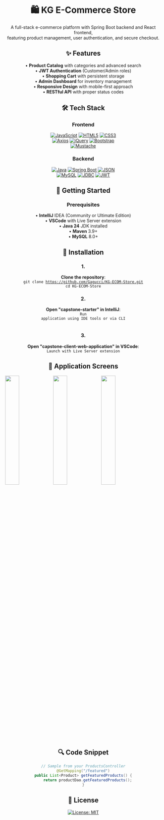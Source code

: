 <h1 align="center">🛍️ KG E-Commerce Store</h1>

<p align="center">A full-stack e-commerce platform with Spring Boot backend and React frontend,<br>featuring product management, user authentication, and secure checkout.</p>

<div align="center">

## ✨ Features

<p style="text-align: center; margin-left: 0; padding-left: 0">
• <strong>Product Catalog</strong> with categories and advanced search<br>
• <strong>JWT Authentication</strong> (Customer/Admin roles)<br>
• <strong>Shopping Cart</strong> with persistent storage<br>
• <strong>Admin Dashboard</strong> for inventory management<br>
• <strong>Responsive Design</strong> with mobile-first approach<br>
• <strong>RESTful API</strong> with proper status codes
</p>

</div>

<div align="center">

## 🛠️ Tech Stack

### **Frontend**  
[![JavaScript](https://img.shields.io/badge/JavaScript-F7DF1E?style=for-the-badge&logo=javascript&logoColor=black)](https://developer.mozilla.org/en-US/docs/Web/JavaScript)
[![HTML5](https://img.shields.io/badge/HTML5-E34F26?style=for-the-badge&logo=html5&logoColor=white)](https://developer.mozilla.org/en-US/docs/Web/HTML)
[![CSS3](https://img.shields.io/badge/CSS3-1572B6?style=for-the-badge&logo=css3&logoColor=white)](https://developer.mozilla.org/en-US/docs/Web/CSS)  
[![Axios](https://img.shields.io/badge/Axios-5A29E4?style=for-the-badge&logo=axios&logoColor=white)](https://github.com/axios/axios)
[![jQuery](https://img.shields.io/badge/jQuery-0769AD?style=for-the-badge&logo=jquery&logoColor=white)](https://jquery.com)
[![Bootstrap](https://img.shields.io/badge/Bootstrap-563D7C?style=for-the-badge&logo=bootstrap&logoColor=white)](https://getbootstrap.com)  
[![Mustache](https://img.shields.io/badge/Mustache-000000?style=for-the-badge&logo=mustache&logoColor=white)](https://github.com/janl/mustache.js)

### **Backend**  
[![Java](https://img.shields.io/badge/Java-007396?style=for-the-badge&logo=java&logoColor=white)](https://java.com)
[![Spring Boot](https://img.shields.io/badge/Spring_Boot-6DB33F?style=for-the-badge&logo=spring-boot&logoColor=white)](https://spring.io/projects/spring-boot)
[![JSON](https://img.shields.io/badge/JSON-000000?style=for-the-badge&logo=json&logoColor=white)](https://www.json.org)  
[![MySQL](https://img.shields.io/badge/MySQL-4479A1?style=for-the-badge&logo=mysql&logoColor=white)](https://mysql.com)
[![JDBC](https://img.shields.io/badge/JDBC-007396?style=for-the-badge&logo=java&logoColor=white)](https://docs.oracle.com/javase/tutorial/jdbc/)
[![JWT](https://img.shields.io/badge/JWT-000000?style=for-the-badge&logo=JSON%20web%20tokens&logoColor=white)](https://jwt.io)

</div>

<div align="center">

## 🚀 Getting Started

### Prerequisites

<p style="text-align: center; margin-left: 0; padding-left: 0">
• <strong>IntelliJ</strong> IDEA (Community or Ultimate Edition)<br>
• <strong>VSCode</strong> with Live Server extension<br>
• <strong>Java 24</strong> JDK installed<br>
• <strong>Maven</strong> 3.9+<br>
• <strong>MySQL</strong> 8.0+
</p>

## 🚀 Installation

### **1.**
<strong>Clone the repository</strong>:<br>
<code>git clone https://github.com/Gagucci/KG-ECOM-Store.git</code><br>
<code>cd KG-ECOM-Store</code>

### **2.**
<strong>Open "capstone-starter" in IntelliJ</strong>:<br>
<code>Run application using IDE tools or via CLI<br><br></code>

### **3.**
<strong>Open "capstone-client-web-application" in VSCode</strong>:<br>
<code>Launch with Live Server extension</code>


</div>

<div align="center">
  
## 📸 Application Screens

</div>

<img src="https://via.placeholder.com/300x200/6DB33F/FFFFFF?text=Home+Screen" width="30%">
<img src="https://via.placeholder.com/300x200/4479A1/FFFFFF?text=Product+Page" width="30%">
<img src="https://via.placeholder.com/300x200/563D7C/FFFFFF?text=Admin+Dashboard" width="30%">

<div align="center">
  
## 🔍 Code Snippet

```java
// Sample from your ProductsController
@GetMapping("/featured")
public List<Product> getFeaturedProducts() {
    return productDao.getFeaturedProducts();
}
```

## 📜 License

[![License: MIT](https://img.shields.io/badge/License-MIT-yellow.svg)](https://opensource.org/licenses/MIT)

</div>
